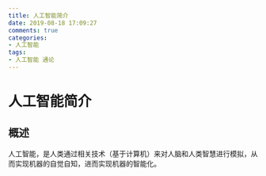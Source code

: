 ```yaml
---
title: 人工智能简介
date: 2019-08-18 17:09:27
comments: true
categories:
- 人工智能
tags:
- 人工智能 通论
---
```


# 人工智能简介

## 概述

人工智能，是人类通过相关技术（基于计算机）来对人脑和人类智慧进行模拟，从而实现机器的自觉自知，进而实现机器的智能化。

<!-- more -->

